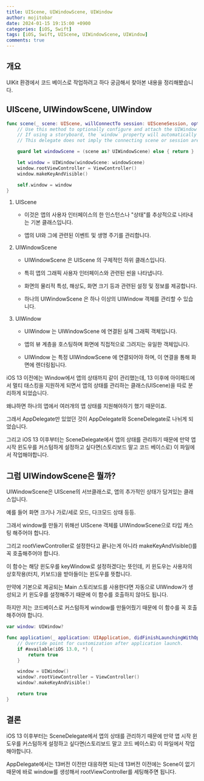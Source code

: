 ```yaml
---
title: UIScene, UIWindowScene, UIWindow
author: mojitobar
date: 2024-01-15 19:15:00 +0900
categories: [iOS, Swift]
tags: [iOS, Swift, UIScene, UIWindowScene, UIWindow]
comments: true
---
```


## 개요

UIKit 환경에서 코드 베이스로 작업하려고 하다 궁금해서 찾아본 내용을 정리해봤습니다.

## UIScene, UIWindowScene, UIWindow

```swift
func scene(_ scene: UIScene, willConnectTo session: UISceneSession, options connectionOptions: UIScene.ConnectionOptions) {
    // Use this method to optionally configure and attach the UIWindow `window` to the provided UIWindowScene `scene`.
    // If using a storyboard, the `window` property will automatically be initialized and attached to the scene.
    // This delegate does not imply the connecting scene or session are new (see `application:configurationForConnectingSceneSession` instead).

    guard let windowScene = (scene as? UIWindowScene) else { return }

    let window = UIWindow(windowScene: windowScene)
    window.rootViewController = ViewController()
    window.makeKeyAndVisible()

    self.window = window
}
```

1. UIScene

   - 이것은 앱의 사용자 인터페이스의 한 인스턴스나 "상태"를 추상적으로 나타내는 기본 클래스입니다.

   - 앱의 UI와 그에 관련된 이벤트 및 생명 주기를 관리합니다.

2. UIWindowScene

   - UIWindowScene 은 UIScene 의 구체적인 하위 클래스입니다.

   - 특히 앱의 그래픽 사용자 인터페이스와 관련된 씬을 나타냅니다.

   - 화면의 물리적 특성, 해상도, 화면 크기 등과 관련된 설정 및 정보를 제공합니다.

   - 하나의 UIWindowScene 은 하나 이상의 UIWindow 객체를 관리할 수 있습니다.

3. UIWindow

   - UIWindow 는 UIWindowScene 에 연결된 실제 그래픽 객체입니다.

   - 앱의 뷰 계층을 호스팅하며 화면에 직접적으로 그려지는 유일한 객체입니다.

   - UIWindow 는 특정 UIWindowScene 에 연결되어야 하며, 이 연결을 통해 화면에 렌더링됩니다.

iOS 13 이전에는 Window에서 앱의 상태까지 같이 관리했는데, 13 이후에 아이패드에서 멀티 태스킹을 지원하게 되면서 앱의 상태를 관리하는 클래스(UIScene)을 따로 분리하게 되었습니다.

왜냐하면 하나의 앱에서 여러개의 앱 상태를 지원해야하기 했기 때문이죠.

그래서 AppDelegate만 있었던 것이 AppDelegate와 SceneDelegate로 나뉘게 되었습니다.

그리고 iOS 13 이후부터는 SceneDelegate에서 앱의 상태를 관리하기 때문에 만약 앱 시작 윈도우를 커스텀하게 설정하고 싶다면(스토리보드 말고 코드 베이스로) 이 파일에서 작업해야합니다.

## 그럼 UIWindowScene은 뭘까?

UIWindowScene은 UIScene의 서브클래스로, 앱의 추가적인 상태가 담겨있는 클래스입니다.

예를 들어 화면 크기나 가로/세로 모드, 다크모드 상태 등등.

그래서 window를 만들기 위해선 UIScene 객체를 UIWindowScene으로 타입 캐스팅 해주어야 합니다.

그리고 rootViewController로 설정한다고 끝나는게 아니라 makeKeyAndVisible()를 꼭 호출해주어야 합니다.

이 함수는 해당 윈도우를 keyWindow로 설정하겠다는 뜻인데, 키 윈도우는 사용자의 상호작용(터치, 키보드)을 받아들이는 윈도우를 뜻합니다.

만약에 기본으로 제공되는 Main 스토리보드를 사용한다면 자동으로 UIWindow가 생성되고 키 윈도우를 설정해주기 때문에 이 함수를 호출하지 않아도 됩니다.

하지만 저는 코드베이스로 커스텀하게 window를 만들어줬기 때문에 이 함수를 꼭 호출해주어야 합니다.

```swift
var window: UIWindow?

func application(_ application: UIApplication, didFinishLaunchingWithOptions launchOptions: [UIApplication.LaunchOptionsKey: Any]?) -> Bool {
    // Override point for customization after application launch.
    if #available(iOS 13.0, *) {
        return true
    }

    window = UIWindow()
    window?.rootViewController = ViewController()
    window?.makeKeyAndVisible()

    return true
}
```

## 결론

iOS 13 이후부터는 SceneDelegate에서 앱의 상태를 관리하기 때문에 만약 앱 시작 윈도우를 커스텀하게 설정하고 싶다면(스토리보드 말고 코드 베이스로) 이 파일에서 작업해야합니다.

AppDelegate에서는 13버전 이전만 대응하면 되는데 13버전 이전에는 Scene이 없기 때문에 바로 window를 생성해서 rootViewController를 세팅해주면 됩니다.
